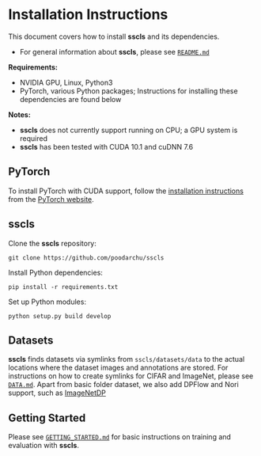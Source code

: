 # Installation Instructions

This document covers how to install **sscls** and its dependencies.

- For general information about **sscls**, please see [`README.md`](../README.md)

**Requirements:**

- NVIDIA GPU, Linux, Python3
- PyTorch, various Python packages; Instructions for installing these dependencies are found below

**Notes:**

- **sscls** does not currently support running on CPU; a GPU system is required
- **sscls** has been tested with CUDA 10.1 and cuDNN 7.6

## PyTorch

To install PyTorch with CUDA support, follow the [installation instructions](https://pytorch.org/get-started/locally/) from the [PyTorch website](https://pytorch.org).

## sscls

Clone the **sscls** repository:

```
git clone https://github.com/poodarchu/sscls 
```

Install Python dependencies:

```
pip install -r requirements.txt
```

Set up Python modules:

```
python setup.py build develop
```

## Datasets

**sscls** finds datasets via symlinks from `sscls/datasets/data` to the actual locations where the dataset images and annotations are stored. For instructions on how to create symlinks for CIFAR and ImageNet, please see [`DATA.md`](DATA.md). Apart from basic folder dataset, we also add DPFlow and Nori support, such as [ImageNetDP](sscls/datasets/imagenet_dp.py)

## Getting Started

Please see [`GETTING_STARTED.md`](GETTING_STARTED.md) for basic instructions on training and evaluation with **sscls**.
